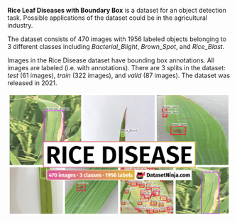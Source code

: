 **Rice Leaf Diseases with Boundary Box** is a dataset for an object detection task. Possible applications of the dataset could be in the agricultural industry. 

The dataset consists of 470 images with 1956 labeled objects belonging to 3 different classes including *Bacterial_Blight*, *Brown_Spot*, and *Rice_Blast*.

Images in the Rice Disease dataset have bounding box annotations. All images are labeled (i.e. with annotations). There are 3 splits in the dataset: *test* (61 images), *train* (322 images), and *valid* (87 images). The dataset was released in 2021.

<img src="https://github.com/dataset-ninja/rice-disease/raw/main/visualizations/poster.png">
